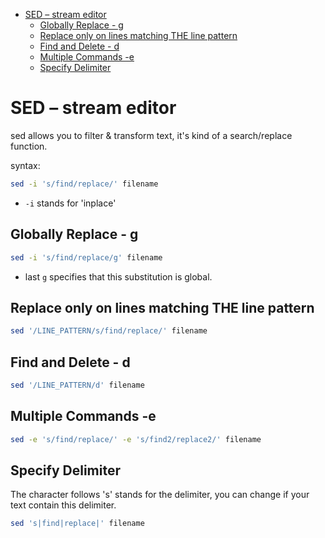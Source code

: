 [](...menustart)

- [SED – stream editor](#06d5c43de988900f788b9262daf37d39)
    - [Globally Replace - g](#09a87e5d5fd1cf429dc5702e15b429dd)
    - [Replace only on lines matching THE line pattern](#0ec666d632dea97f9e6fc8b34d9753d8)
    - [Find and Delete  - d](#692ebbacb84e6f8a7aab45236119e1d5)
    - [Multiple Commands  -e](#c481c5c5953e30563788d5e1e70b4a62)
    - [Specify Delimiter](#3a52a9a2e940669071b653b8d3f77037)

[](...menuend)


<h2 id="06d5c43de988900f788b9262daf37d39"></h2>

# SED – stream editor

sed allows you to filter & transform text, it's kind of a search/replace function.

syntax:

```bash
sed -i 's/find/replace/' filename
```

- `-i`  stands for  'inplace'

<h2 id="09a87e5d5fd1cf429dc5702e15b429dd"></h2>

## Globally Replace - g


```bash
sed -i 's/find/replace/g' filename
```

- last `g` specifies that this substitution is global.


<h2 id="0ec666d632dea97f9e6fc8b34d9753d8"></h2>

## Replace only on lines matching THE line pattern

```bash
sed '/LINE_PATTERN/s/find/replace/' filename
```


<h2 id="692ebbacb84e6f8a7aab45236119e1d5"></h2>

## Find and Delete  - d


```bash
sed '/LINE_PATTERN/d' filename
```


<h2 id="c481c5c5953e30563788d5e1e70b4a62"></h2>

## Multiple Commands  -e 

```bash
sed -e 's/find/replace/' -e 's/find2/replace2/' filename
```

<h2 id="3a52a9a2e940669071b653b8d3f77037"></h2>

## Specify Delimiter

The character follows 's'  stands for the delimiter, you can change if your text contain this delimiter.


```bash
sed 's|find|replace|' filename
```


